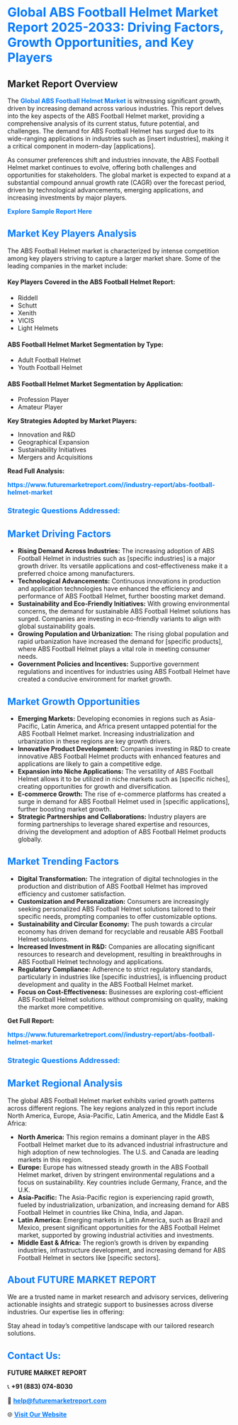 <h1 style="color: #007BFF;">Global ABS Football Helmet Market Report 2025-2033: Driving Factors, Growth Opportunities, and Key Players</h1>

<section id="overview">
<h2>Market Report Overview</h2>
<p>The <a href="https://www.futuremarketreport.com//industry-report/abs-football-helmet-market" style="color: #007BFF; text-decoration: none;"><strong>Global ABS Football Helmet Market</strong></a> is witnessing significant growth, driven by increasing demand across various industries. This report delves into the key aspects of the ABS Football Helmet market, providing a comprehensive analysis of its current status, future potential, and challenges. The demand for ABS Football Helmet has surged due to its wide-ranging applications in industries such as [insert industries], making it a critical component in modern-day [applications].</p>
<p>As consumer preferences shift and industries innovate, the ABS Football Helmet market continues to evolve, offering both challenges and opportunities for stakeholders. The global market is expected to expand at a substantial compound annual growth rate (CAGR) over the forecast period, driven by technological advancements, emerging applications, and increasing investments by major players.</p>
</section>

<section id="overview">
<p><a href="https://www.futuremarketreport.com//request-sample/reportId=49990" style="color: #007BFF; text-decoration: none;"><strong>Explore Sample Report Here</strong></a></p>
</section>

<section id="key-players">
<h2 style="color: #007BFF;">Market Key Players Analysis</h2>
<p>The ABS Football Helmet market is characterized by intense competition among key players striving to capture a larger market share. Some of the leading companies in the market include:</p>
<h4>Key Players Covered in the ABS Football Helmet Report:</h4>
<ul><li>Riddell</li><li>Schutt</li><li>Xenith</li><li>VICIS</li><li>Light Helmets</li></ul>
<h4>ABS Football Helmet Market Segmentation by Type:</h4>
<ul><li>Adult Football Helmet</li><li>Youth Football Helmet</li></ul>

<h4>ABS Football Helmet Market Segmentation by Application:</h4>
<ul><li>Profession Player</li><li>Amateur Player</li></ul>
<p><strong>Key Strategies Adopted by Market Players:</strong></p>
<ul>
<li>Innovation and R&D</li>
<li>Geographical Expansion</li>
<li>Sustainability Initiatives</li>
<li>Mergers and Acquisitions</li>
</ul>
</section>

<section>
<p><strong>Read Full Analysis: </strong></p><a href="https://www.futuremarketreport.com//industry-report/abs-football-helmet-market" style="color: #007BFF; text-decoration: none;"><strong>https://www.futuremarketreport.com//industry-report/abs-football-helmet-market</strong></a>
<h3 style="color: #007BFF;">Strategic Questions Addressed:</h3>
</section>

<section id="driving-factors">
<h2 style="color: #007BFF;">Market Driving Factors</h2>
<ul>
<li><strong>Rising Demand Across Industries:</strong> The increasing adoption of ABS Football Helmet in industries such as [specific industries] is a major growth driver. Its versatile applications and cost-effectiveness make it a preferred choice among manufacturers.</li>
<li><strong>Technological Advancements:</strong> Continuous innovations in production and application technologies have enhanced the efficiency and performance of ABS Football Helmet, further boosting market demand.</li>
<li><strong>Sustainability and Eco-Friendly Initiatives:</strong> With growing environmental concerns, the demand for sustainable ABS Football Helmet solutions has surged. Companies are investing in eco-friendly variants to align with global sustainability goals.</li>
<li><strong>Growing Population and Urbanization:</strong> The rising global population and rapid urbanization have increased the demand for [specific products], where ABS Football Helmet plays a vital role in meeting consumer needs.</li>
<li><strong>Government Policies and Incentives:</strong> Supportive government regulations and incentives for industries using ABS Football Helmet have created a conducive environment for market growth.</li>
</ul>
</section>

<section id="growth-opportunities">
<h2 style="color: #007BFF;">Market Growth Opportunities</h2>
<ul>
<li><strong>Emerging Markets:</strong> Developing economies in regions such as Asia-Pacific, Latin America, and Africa present untapped potential for the ABS Football Helmet market. Increasing industrialization and urbanization in these regions are key growth drivers.</li>
<li><strong>Innovative Product Development:</strong> Companies investing in R&D to create innovative ABS Football Helmet products with enhanced features and applications are likely to gain a competitive edge.</li>
<li><strong>Expansion into Niche Applications:</strong> The versatility of ABS Football Helmet allows it to be utilized in niche markets such as [specific niches], creating opportunities for growth and diversification.</li>
<li><strong>E-commerce Growth:</strong> The rise of e-commerce platforms has created a surge in demand for ABS Football Helmet used in [specific applications], further boosting market growth.</li>
<li><strong>Strategic Partnerships and Collaborations:</strong> Industry players are forming partnerships to leverage shared expertise and resources, driving the development and adoption of ABS Football Helmet products globally.</li>
</ul>
</section>

<section id="trending-factors">
<h2 style="color: #007BFF;">Market Trending Factors</h2>
<ul>
<li><strong>Digital Transformation:</strong> The integration of digital technologies in the production and distribution of ABS Football Helmet has improved efficiency and customer satisfaction.</li>
<li><strong>Customization and Personalization:</strong> Consumers are increasingly seeking personalized ABS Football Helmet solutions tailored to their specific needs, prompting companies to offer customizable options.</li>
<li><strong>Sustainability and Circular Economy:</strong> The push towards a circular economy has driven demand for recyclable and reusable ABS Football Helmet solutions.</li>
<li><strong>Increased Investment in R&D:</strong> Companies are allocating significant resources to research and development, resulting in breakthroughs in ABS Football Helmet technology and applications.</li>
<li><strong>Regulatory Compliance:</strong> Adherence to strict regulatory standards, particularly in industries like [specific industries], is influencing product development and quality in the ABS Football Helmet market.</li>
<li><strong>Focus on Cost-Effectiveness:</strong> Businesses are exploring cost-efficient ABS Football Helmet solutions without compromising on quality, making the market more competitive.</li>
</ul>
</section>

<section>
<p><strong>Get Full Report: </strong></p><a href="https://www.futuremarketreport.com//industry-report/abs-football-helmet-market" style="color: #007BFF; text-decoration: none;"><strong>https://www.futuremarketreport.com//industry-report/abs-football-helmet-market</strong></a>
<h3 style="color: #007BFF;">Strategic Questions Addressed:</h3>
</section>


<section id="regional-analysis">
<h2 style="color: #007BFF;">Market Regional Analysis</h2>
<p>The global ABS Football Helmet market exhibits varied growth patterns across different regions. The key regions analyzed in this report include North America, Europe, Asia-Pacific, Latin America, and the Middle East & Africa:</p>
<ul>
<li><strong>North America:</strong> This region remains a dominant player in the ABS Football Helmet market due to its advanced industrial infrastructure and high adoption of new technologies. The U.S. and Canada are leading markets in this region.</li>
<li><strong>Europe:</strong> Europe has witnessed steady growth in the ABS Football Helmet market, driven by stringent environmental regulations and a focus on sustainability. Key countries include Germany, France, and the U.K.</li>
<li><strong>Asia-Pacific:</strong> The Asia-Pacific region is experiencing rapid growth, fueled by industrialization, urbanization, and increasing demand for ABS Football Helmet in countries like China, India, and Japan.</li>
<li><strong>Latin America:</strong> Emerging markets in Latin America, such as Brazil and Mexico, present significant opportunities for the ABS Football Helmet market, supported by growing industrial activities and investments.</li>
<li><strong>Middle East & Africa:</strong> The region’s growth is driven by expanding industries, infrastructure development, and increasing demand for ABS Football Helmet in sectors like [specific sectors].</li>
</ul>
</section>

<footer>
<h2 style="color: #007BFF;">About FUTURE MARKET REPORT</h2>
<p>We are a trusted name in market research and advisory services, delivering actionable insights and strategic support to businesses across diverse industries. Our expertise lies in offering:</p>

<p>Stay ahead in today’s competitive landscape with our tailored research solutions.</p>

<h2 style="color: #007BFF;">Contact Us:</h2>
<p><strong>FUTURE MARKET REPORT</strong></p>
<p>📞 <strong>+91 (883) 074-8030</strong></p>
<p>📧 <strong><a href="mailto:help@futuremarketreport.com" style="color: #007BFF;">help@futuremarketreport.com</a></strong></p>
<p>🌐 <strong><a href="https://www.futuremarketreport.com/" style="color: #007BFF;">Visit Our Website</a></strong></p>
</footer>